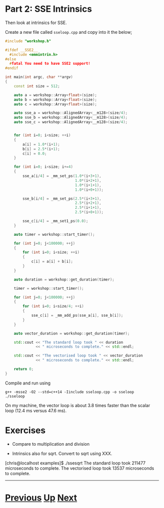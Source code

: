 
# Part 2: SSE Intrinsics

Then look at intrinsics for SSE.

Create a new file called `sseloop.cpp` and copy into it the below;

```c++
#include "workshop.h"

#ifdef __SSE2__
  #include <emmintrin.h>
#else
  #fatal You need to have SSE2 support!
#endif

int main(int argc, char **argv)
{
    const int size = 512;

    auto a = workshop::Array<float>(size);
    auto b = workshop::Array<float>(size);
    auto c = workshop::Array<float>(size);

    auto sse_a = workshop::AlignedArray<__m128>(size/4);
    auto sse_b = workshop::AlignedArray<__m128>(size/4);
    auto sse_c = workshop::AlignedArray<__m128>(size/4);


    for (int i=0; i<size; ++i)
    {
        a[i] = 1.0*(i+1);
        b[i] = 2.5*(i+1);
        c[i] = 0.0;
    }

    for (int i=0; i<size; i+=4)
    {
        sse_a[i/4] = _mm_set_ps(1.0*(i+3+1),
                                1.0*(i+2+1),
                                1.0*(i+1+1),
                                1.0*(i+0+1));

        sse_b[i/4] = _mm_set_ps(2.5*(i+3+1),
                                2.5*(i+2+1),
                                2.5*(i+1+1),
                                2.5*(i+0+1));

        sse_c[i/4] = _mm_set1_ps(0.0);
    }

    auto timer = workshop::start_timer();

    for (int j=0; j<100000; ++j)
    {
        for (int i=0; i<size; ++i)
        {
            c[i] = a[i] + b[i];
        }
    }

    auto duration = workshop::get_duration(timer);

    timer = workshop::start_timer();

    for (int j=0; j<100000; ++j)
    {    
        for (int i=0; i<size/4; ++i)
        {
            sse_c[i] = _mm_add_ps(sse_a[i], sse_b[i]);
        }
    }

    auto vector_duration = workshop::get_duration(timer);

    std::cout << "The standard loop took " << duration
              << " microseconds to complete." << std::endl;

    std::cout << "The vectorised loop took " << vector_duration
              << " microseconds to complete." << std::endl;

    return 0;
}
```

Compile and run using

```
g++ -msse2 -O2 --std=c++14 -Iinclude sseloop.cpp -o sseloop
./sseloop
```

On my machine, the vector loop is about 3.8 times faster than the scalar loop (12.4 ms versus 47.6 ms).

# Exercises

* Compare to multiplication and division

* Intrinsics also for sqrt. Convert to sqrt using XXX. 

[chris@localhost examples]$ ./ssesqrt 
The standard loop took 211477 microseconds to complete.
The vectorised loop took 13537 microseconds to complete.


***

# [Previous](part2.md) [Up](part2.md) [Next](immintrin.md)

